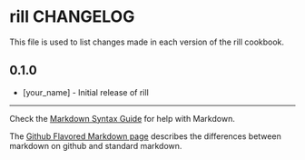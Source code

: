 rill CHANGELOG
==============

This file is used to list changes made in each version of the rill cookbook.

0.1.0
-----
- [your_name] - Initial release of rill

- - -
Check the [Markdown Syntax Guide](http://daringfireball.net/projects/markdown/syntax) for help with Markdown.

The [Github Flavored Markdown page](http://github.github.com/github-flavored-markdown/) describes the differences between markdown on github and standard markdown.
